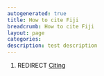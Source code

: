 ```yaml
---
autogenerated: true
title: How to cite Fiji
breadcrumb: How to cite Fiji
layout: page
categories: 
description: test description
---
```


1.  REDIRECT [Citing](Citing)
